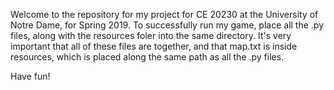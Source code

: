 Welcome to the repository for my project for CE 20230 at the University of Notre Dame, for Spring 2019. To successfully run my game, place all the .py files, along with the resources foler into the same directory. It's very important that all of these files are together, and that map.txt is inside resources, which is placed along the same path as all the .py files. 

Have fun! 
